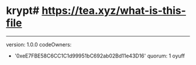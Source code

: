 # krypt# https://tea.xyz/what-is-this-file
---
version: 1.0.0
codeOwners:
  - '0xeE7FBE58C6CC1C1d99951bC692ab02Bd11e43D16'
quorum: 1
oyuff
